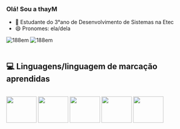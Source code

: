 ### Olá! Sou a thayM

- 🌱 Estudante do 3°ano de Desenvolvimento de Sistemas na Etec
- 😄 Pronomes: ela/dela


<div>
    <img src="https://github-readme-stats.vercel.app/api?username=thayM&show_icons=true&theme=tokyonight&include_all_comits=true&count_private=true" alt="188em">
    <img src="https://github-readme-stats.vercel.app/api/top-langs/?username=thayM&layout=compact&langs_count=16&theme=tokyonight" alt="188em">
</div>

<div>
  <br>
  <h2>💻 Linguagens/linguagem de marcação aprendidas</h2>
  <br>
  <link rel="stylesheet" href="https://cdn.jsdelivr.net/gh/devicons/devicon@v2.15.1/devicon.min.css">
    <img align="center" height="70" width="80" src="https://cdn.jsdelivr.net/gh/devicons/devicon/icons/php/php-original.svg" />
    <img align="center" height="70" width="80" src="https://cdn.jsdelivr.net/gh/devicons/devicon/icons/mysql/mysql-original-wordmark.svg" />
    <img align="center" height="70" width="80" src="https://cdn.jsdelivr.net/gh/devicons/devicon/icons/javascript/javascript-original.svg" />
    <img align="center" height="70" width="80" src="https://cdn.jsdelivr.net/gh/devicons/devicon/icons/css3/css3-original-wordmark.svg"/>
    <img align="center" height="70" width="80" src="https://cdn.jsdelivr.net/gh/devicons/devicon/icons/html5/html5-original-wordmark.svg" />    
</div>
                                                                                                                                
                                                                                                                                
         
